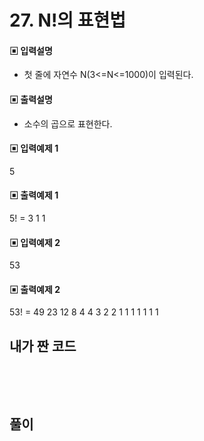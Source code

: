 # 27. N!의 표현법

#### ▣ 입력설명

* 첫 줄에 자연수 N(3<=N<=1000)이 입력된다.

#### ▣ 출력설명

* 소수의 곱으로 표현한다.



#### ▣ 입력예제 1

5


#### ▣ 출력예제 1

5! = 3 1 1

#### ▣ 입력예제 2 

53

#### ▣ 출력예제 2

53! = 49 23 12 8 4 4 3 2 2 1 1 1 1 1 1 1


## 내가 짠 코드

```c++

```

<br><br> 



## 풀이

```cpp

```

